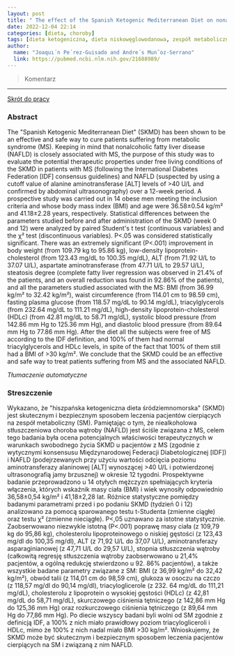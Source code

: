 ```yaml
---
layout: post
title: " The effect of the Spanish Ketogenic Mediterranean Diet on nonalcoholic fatty liver disease: a pilot study "
date: 2022-12-04 22:14
categories: [dieta, choroby]
tags: [dieta ketogeniczna, dieta niskowęglowodanowa, zespół metaboliczny, niealkoholowe stłuszczenie wąytoby, dieta proteinowa]
author:
  name: "Joaquı´n Pe´rez-Guisado and Andre´s Mun˜oz-Serrano"
  link: https://pubmed.ncbi.nlm.nih.gov/21688989/
---
```


> Komentarz
> 
<hr>

[Skrót do pracy](https://pubmed.ncbi.nlm.nih.gov/21688989/) 

### Abstract
The "Spanish Ketogenic Mediterranean Diet" (SKMD) has been shown to be an effective and safe way to cure patients suffering from metabolic syndrome (MS). Keeping in mind that nonalcoholic fatty liver disease (NAFLD) is closely associated with MS, the purpose of this study was to evaluate the potential therapeutic properties under free living conditions of the SKMD in patients with MS (following the International Diabetes Federation [IDF] consensus guidelines) and NAFLD (suspected by using a cutoff value of alanine aminotransferase [ALT] levels of >40 U/L and confirmed by abdominal ultrasonography) over a 12-week period. A prospective study was carried out in 14 obese men meeting the inclusion criteria and whose body mass index (BMI) and age were 36.58±0.54 kg/m² and 41.18±2.28 years, respectively. Statistical differences between the parameters studied before and after administration of the SKMD (week 0 and 12) were analyzed by paired Student's t test (continuous variables) and the χ² test (discontinuous variables). P<.05 was considered statistically significant. There was an extremely significant (P<.001) improvement in body weight (from 109.79 kg to 95.86 kg), low-density lipoprotein-cholesterol (from 123.43 mg/dL to 100.35 mg/dL), ALT (from 71.92 U/L to 37.07 U/L), aspartate aminotransferase (from 47.71 U/L to 29.57 U/L), steatosis degree (complete fatty liver regression was observed in 21.4% of the patients, and an overall reduction was found in 92.86% of the patients), and all the parameters studied associated with the MS: BMI (from 36.99 kg/m² to 32.42 kg/m²), waist circumference (from 114.01 cm to 98.59 cm), fasting plasma glucose (from 118.57 mg/dL to 90.14 mg/dL), triacylglycerols (from 232.64 mg/dL to 111.21 mg/dL), high-density lipoprotein-cholesterol (HDLc) (from 42.81 mg/dL to 58.71 mg/dL), systolic blood pressure (from 142.86 mm Hg to 125.36 mm Hg), and diastolic blood pressure (from 89.64 mm Hg to 77.86 mm Hg). After the diet all the subjects were free of MS according to the IDF definition, and 100% of them had normal triacylglycerols and HDLc levels, in spite of the fact that 100% of them still had a BMI of >30 kg/m². We conclude that the SKMD could be an effective and safe way to treat patients suffering from MS and the associated NAFLD.

*Tłumaczenie automatyczne*

### Streszczenie
Wykazano, że "hiszpańska ketogeniczna dieta śródziemnomorska" (SKMD) jest skutecznym i bezpiecznym sposobem leczenia pacjentów cierpiących na zespół metaboliczny (SM). Pamiętając o tym, że niealkoholowa stłuszczeniowa choroba wątroby (NAFLD) jest ściśle związana z MS, celem tego badania była ocena potencjalnych właściwości terapeutycznych w warunkach swobodnego życia SKMD u pacjentów z MS (zgodnie z wytycznymi konsensusu Międzynarodowej Federacji Diabetologicznej [IDF]) i NAFLD (podejrzewanych przy użyciu wartości odcięcia poziomu aminotransferazy alaninowej [ALT] wynoszącej >40 U/L i potwierdzonej ultrasonografią jamy brzusznej) w okresie 12 tygodni. Prospektywne badanie przeprowadzono u 14 otyłych mężczyzn spełniających kryteria włączenia, których wskaźnik masy ciała (BMI) i wiek wynosiły odpowiednio 36,58±0,54 kg/m² i 41,18±2,28 lat. Różnice statystyczne pomiędzy badanymi parametrami przed i po podaniu SKMD (tydzień 0 i 12) analizowano za pomocą sparowanego testu t-Studenta (zmienne ciągłe) oraz testu χ² (zmienne nieciągłe). P<,05 uznawano za istotne statystycznie. Zaobserwowano niezwykle istotną (P<.001) poprawę masy ciała (z 109,79 kg do 95,86 kg), cholesterolu lipoproteinowego o niskiej gęstości (z 123,43 mg/dl do 100,35 mg/dl), ALT (z 71,92 U/L do 37,07 U/L), aminotransferazy asparaginianowej (z 47,71 U/L do 29,57 U/L), stopnia stłuszczenia wątroby (całkowitą regresję stłuszczenia wątroby zaobserwowano u 21,4% pacjentów, a ogólną redukcję stwierdzono u 92. 86% pacjentów), a także wszystkie badane parametry związane z SM: BMI (z 36,99 kg/m² do 32,42 kg/m²), obwód talii (z 114,01 cm do 98,59 cm), glukoza w osoczu na czczo (z 118,57 mg/dl do 90,14 mg/dl), triacyloglicerole (z 232. 64 mg/dL do 111,21 mg/dL), cholesterolu z lipoprotein o wysokiej gęstości (HDLc) (z 42,81 mg/dL do 58,71 mg/dL), skurczowego ciśnienia tętniczego (z 142,86 mm Hg do 125,36 mm Hg) oraz rozkurczowego ciśnienia tętniczego (z 89,64 mm Hg do 77,86 mm Hg). Po diecie wszyscy badani byli wolni od SM zgodnie z definicją IDF, a 100% z nich miało prawidłowy poziom triacylogliceroli i HDLc, mimo że 100% z nich nadal miało BMI >30 kg/m². Wnioskujemy, że SKMD może być skutecznym i bezpiecznym sposobem leczenia pacjentów cierpiących na SM i związaną z nim NAFLD.

